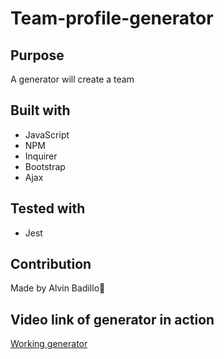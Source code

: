 # Team-profile-generator

## Purpose
A generator will create a team 

## Built with
* JavaScript
* NPM
* Inquirer
* Bootstrap
* Ajax

## Tested with
* Jest

## Contribution 
Made by Alvin Badillo🙉

## Video link of generator in action
[Working generator](https://drive.google.com/file/d/1VTAlgbF8JJkCV1X__ct0vzwZe6fm8AHP/view)